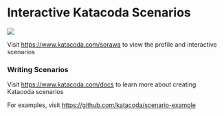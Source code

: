 # Interactive Katacoda Scenarios

[![](http://shields.katacoda.com/katacoda/sorawa/count.svg)](https://www.katacoda.com/sorawa "Get your profile on Katacoda.com")

Visit https://www.katacoda.com/sorawa to view the profile and interactive scenarios

### Writing Scenarios
Visit https://www.katacoda.com/docs to learn more about creating Katacoda scenarios

For examples, visit https://github.com/katacoda/scenario-example
